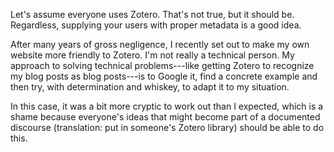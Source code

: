 Let's assume everyone uses Zotero. That's not true, but it should be. Regardless, supplying your users with proper metadata is a good idea.

After many years of gross negligence, I recently set out to make my own website more friendly to Zotero. I'm not really a technical person. My approach to solving technical problems---like getting Zotero to recognize my blog posts as blog posts---is to Google it, find a concrete example and then try, with determination and whiskey, to adapt it to my situation.

In this case, it was a bit more cryptic to work out than I expected, which is a shame because everyone's ideas that might become part of a documented discourse (translation: put in someone's Zotero library) should be able to do this.
